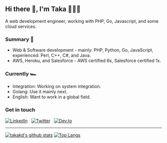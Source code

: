## Hi there 👋, I'm Taka 👨🏻‍💻

A web development engineer, working with PHP, Go, Javascript, and some cloud services.

### Summary 📝

* Web & Software development - mainly: PHP, Python, Go, JavaScript, experienced: Perl, C++, C#, and Java.
* AWS, Heroku, and Salesforce - AWS certified 6x, Salesforce certified 1x.

### Currently 🏎

* Integration: Working on system integration.
* Golang: Use it mainly next.
* English: Want to work in a global field.

### Get in touch

[![LinkedIn](https://img.shields.io/badge/LinkedIn-informational?style=for-the-badge&color=006da9)](https://www.linkedin.com/in/takakd/)&nbsp;&nbsp;&nbsp;[![Twitter](https://img.shields.io/badge/Twitter-informational?style=for-the-badge&logo=twitter&logoColor=white)](https://twitter.com/takakdkd)&nbsp;&nbsp;&nbsp;[![Dev.to](https://img.shields.io/badge/Dev.to-informational?style=for-the-badge&color=black)](https://dev.to/takakd)

------

[![takakd's github stats](https://github-readme-stats.vercel.app/api?username=takakd&count_private=true)](https://github.com/anuraghazra/github-readme-stats)
[![Top Langs](https://github-readme-stats.vercel.app/api/top-langs/?username=takakd&layout=compact)](https://github.com/anuraghazra/github-readme-stats)
